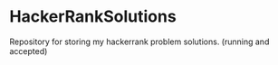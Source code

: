 # HackerRankSolutions
Repository for storing my hackerrank problem solutions.
(running and accepted)
